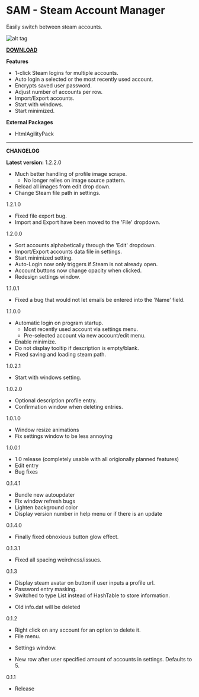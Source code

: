 # SAM - Steam Account Manager

Easily switch between steam accounts.


![alt tag](http://i.imgur.com/7sUxieF.png)

[**DOWNLOAD**](https://github.com/rex706/SAM/releases/tag/v1.2.1.0)

**Features**

* 1-click Steam logins for multiple accounts.
* Auto login a selected or the most recently used account.
* Encrypts saved user password.
* Adjust number of accounts per row.
* Import/Export accounts.
* Start with windows.
* Start minimized.


**External Packages**

* HtmlAgilityPack
------------------------------------

**CHANGELOG**

**Latest version:** 1.2.2.0
* Much better handling of profile image scrape.
	- No longer relies on image source pattern.
* Reload all images from edit drop down.
* Change Steam file path in settings.

1.2.1.0
* Fixed file export bug.
* Import and Export have been moved to the 'File' dropdown.

1.2.0.0
* Sort accounts alphabetically through the 'Edit' dropdown.
* Import/Export accounts data file in settings.
* Start minimized setting.
* Auto-Login now only triggers if Steam is not already open.
* Account buttons now change opacity when clicked.
* Redesign settings window.

1.1.0.1
* Fixed a bug that would not let emails be entered into the 'Name' field.

1.1.0.0

* Automatic login on program startup.
	- Most recently used account via settings menu.
	- Pre-selected account via new account/edit menu.
* Enable minimize.
* Do not display tooltip if description is empty/blank.
* Fixed saving and loading steam path.

1.0.2.1

* Start with windows setting. 

1.0.2.0

* Optional description profile entry.
* Confirmation window when deleting entries.

1.0.1.0

* Window resize animations
* Fix settings window to be less annoying

1.0.0.1

* 1.0 release (completely usable with all origionally planned features)
* Edit entry
* Bug fixes

0.1.4.1

* Bundle new autoupdater
* Fix window refresh bugs 
* Lighten background color
* Display version number in help menu or if there is an update

0.1.4.0

* Finally fixed obnoxious button glow effect.

0.1.3.1

* Fixed all spacing weirdness/issues.

0.1.3

* Display steam avatar on button if user inputs a profile url.
* Password entry masking.
* Switched to type List<T> instead of HashTable to store information.
 - Old info.dat will be deleted

0.1.2

* Right click on any account for an option to delete it.
* File menu.
 - Settings window.
* New row after user specified amount of accounts in settings. Defaults to 5.

0.1.1

* Release
